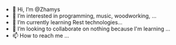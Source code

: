 - 👋 Hi, I’m @Zhamys
- 👀 I’m interested in programming, music, woodworking, ...
- 🌱 I’m currently learning Rest technologies...
- 💞️ I’m looking to collaborate on nothing because I'm learning ...
- 📫 How to reach me ...

<!---
Zhamys/Zhamys is a ✨ special ✨ repository because its `README.md` (this file) appears on your GitHub profile.
You can click the Preview link to take a look at your changes.
--->
